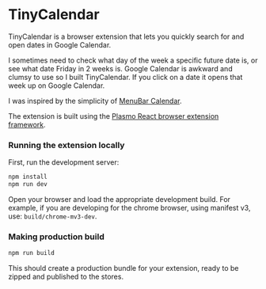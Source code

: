 # TinyCalendar
TinyCalendar is a browser extension that lets you quickly search for and open dates in Google Calendar. 

I sometimes need to check what day of the week a specific future date is, or see what date Friday in 2 weeks is. Google Calendar is awkward and clumsy to use so I built TinyCalendar. If you click on a date it opens that week up on Google Calendar. 

I was inspired by the simplicity of [MenuBar Calendar](https://sindresorhus.com/menu-bar-calendar). 

The extension is built using the [Plasmo React browser extension framework](https://github.com/PlasmoHQ/plasmo). 
### Running the extension locally

First, run the development server:

```bash
npm install
npm run dev
```

Open your browser and load the appropriate development build. For example, if you are developing for the chrome browser, using manifest v3, use: `build/chrome-mv3-dev`.


### Making production build

```bash
npm run build
```

This should create a production bundle for your extension, ready to be zipped and published to the stores.